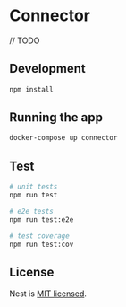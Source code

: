 # Connector

// TODO

## Development

```bash
npm install
```

## Running the app

```bash
docker-compose up connector
```

## Test

```bash
# unit tests
npm run test

# e2e tests
npm run test:e2e

# test coverage
npm run test:cov
```

## License

Nest is [MIT licensed](LICENSE).
